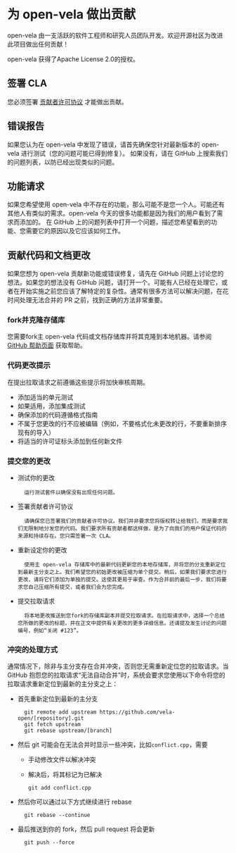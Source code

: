为 open-vela 做出贡献
====================

open-vela 由一支活跃的软件工程师和研究人员团队开发。欢迎开源社区为改进此项目做出任何贡献！

open-vela 获得了Apache License 2.0的授权。

签署 CLA
--------

您必须签署 [贡献者许可协议](https://cla-assistant.io/open-vela/test-sync-2) 才能做出贡献。

错误报告
-------

如果您认为在 open-vela 中发现了错误，请首先确保您针对最新版本的 open-vela 进行测试（您的问题可能已得到修复）。
如果没有，请在 GitHub 上搜索我们的问题列表，以防已经出现类似的问题。

功能请求
-------

如果您希望使用 open-vela 中不存在的功能，那么可能不是您一个人。可能还有其他人有类似的需求。open-vela 今天的很多功能都是因为我们的用户看到了需求而添加的。
在 GitHub 上的问题列表中打开一个问题，描述您希望看到的功能、您需要它的原因以及它应该如何工作。

贡献代码和文档更改
----------------

如果您想为 open-vela 贡献新功能或错误修复，请先在 GitHub 问题上讨论您的想法。如果您的想法没有 GitHub 问题，请打开一个。可能有人已经在处理它，或者在开始实施之前您应该了解特定的复杂性。通常有很多方法可以解决问题，在花时间处理无法合并的 PR 之前，找到正确的方法非常重要。

### fork并克隆存储库

您需要fork主 open-vela 代码或文档存储库并将其克隆到本地机器。请参阅 [GitHub 帮助页面](https://docs.github.com/en/pull-requests/collaborating-with-pull-requests/working-with-forks/fork-a-repo) 获取帮助。

### 代码更改提示

在提出拉取请求之前遵循这些提示将加快审核周期。

* 添加适当的单元测试
* 如果适用，添加集成测试
* 确保添加的代码遵循格式指南
* 不属于您更改的行不应被编辑（例如，不要格式化未更改的行，不要重新排序现有的导入）
* 将适当的许可证标头添加到任何新文件

### 提交您的更改

* 测试你的更改
   
        运行测试套件以确保没有出现任何问题。

* 签署贡献者许可协议
   
        请确保您已签署我们的贡献者许可协议。我们并非要求您将版权转让给我们，而是要求我们无限制地分发您的代码。我们要求所有贡献者都这样做，是为了向我们的用户保证代码的来源和持续存在。您只需签署一次 CLA。

* 重新设定你的更改
   
        使用主 open-vela 存储库中的最新代码更新您的本地存储库，并将您的分支重新定位到最新主分支之上。我们希望您的初始更改被压缩为单个提交。稍后，如果我们要求您进行更改，请将它们添加为单独的提交。这使其更易于审查。作为合并前的最后一步，我们将要求您自己压缩所有提交，或者我们会为您完成。

* 提交拉取请求
   
        将本地更改推送到您fork的存储库副本并提交拉取请求。在拉取请求中，选择一个总结您所做的更改的标题，并在正文中提供有关更改的更多详细信息。还请提及发生讨论的问题编号，例如“关闭 #123”。
    

### 冲突的处理方式

通常情况下，除非与主分支存在合并冲突，否则您无需重新定位您的拉取请求。当 GitHub 抱怨您的拉取请求“无法自动合并”时，系统会要求您使用以下命令将您的拉取请求重新定位到最新的主分支之上：

* 首先重新定位到最新的主分支

        git remote add upstream https://github.com/vela-open/[repository].git
        git fetch upstream
        git rebase upstream/[branch]

* 然后 git 可能会在无法合并时显示一些冲突，比如`conflict.cpp`，需要
  - 手动修改文件以解决冲突
  - 解决后，将其标记为已解决

        git add conflict.cpp

* 然后你可以通过以下方式继续进行 rebase

        git rebase --continue

* 最后推送到你的 fork，然后 pull request 将会更新

        git push --force
